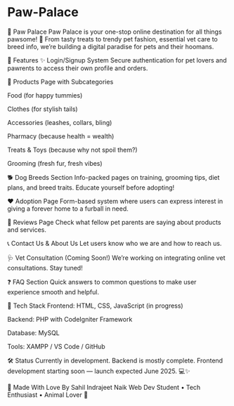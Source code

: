 # Paw-Palace

🐶 Paw Palace
Paw Palace is your one-stop online destination for all things pawsome! 🐾 From tasty treats to trendy pet fashion, essential vet care to breed info, we’re building a digital paradise for pets and their hoomans.

🚀 Features
✨ Login/Signup System
Secure authentication for pet lovers and pawrents to access their own profile and orders.

🛒 Products Page with Subcategories

Food (for happy tummies)

Clothes (for stylish tails)

Accessories (leashes, collars, bling)

Pharmacy (because health = wealth)

Treats & Toys (because why not spoil them?)

Grooming (fresh fur, fresh vibes)

🐕 Dog Breeds Section
Info-packed pages on training, grooming tips, diet plans, and breed traits. Educate yourself before adopting!

❤️ Adoption Page
Form-based system where users can express interest in giving a forever home to a furball in need.

💬 Reviews Page
Check what fellow pet parents are saying about products and services.

📞 Contact Us & About Us
Let users know who we are and how to reach us.

🩺 Vet Consultation (Coming Soon!)
We’re working on integrating online vet consultations. Stay tuned!

❓ FAQ Section
Quick answers to common questions to make user experience smooth and helpful.

🧱 Tech Stack
Frontend: HTML, CSS, JavaScript (in progress)

Backend: PHP with CodeIgniter Framework

Database: MySQL

Tools: XAMPP / VS Code / GitHub

🛠️ Status
Currently in development. Backend is mostly complete. Frontend development starting soon — launch expected June 2025. 💻✨

🙌 Made With Love By
Sahil Indrajeet Naik
Web Dev Student • Tech Enthusiast • Animal Lover 💙
